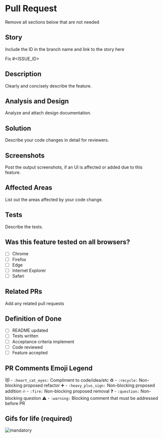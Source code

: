 # Pull Request

Remove all sections below that are not needed

## Story

Include the ID in the branch name and link to the story here

Fix #<ISSUE_ID>

## Description

Clearly and concisely describe the feature.

## Analysis and Design

Analyze and attach design documentation.

## Solution

Describe your code changes in detail for reviewers.

## Screenshots

Post the output screenshots, if an UI is affected or added due to this feature.

## Affected Areas

List out the areas affected by your code change.

## Tests

Describe the tests.

## Was this feature tested on all browsers?

- [ ] Chrome
- [ ] Firefox
- [ ] Edge
- [ ] Internet Explorer
- [ ] Safari

## Related PRs

Add any related pull requests

## Definition of Done

- [ ] README updated
- [ ] Tests written
- [ ] Acceptance criteria implement
- [ ] Code reviewed
- [ ] Feature accepted

## PR Comments Emoji Legend

😻 - `:heart_cat_eyes:` Compliment to code/idea/etc
♻️ - `:recycle:` Non-blocking proposed refactor
➕ - `:heavy_plus_sign:` Non-blocking proposed addition
🔥 - `:fire:` Non-blocking proposed removal
❓ - `:question:` Non-blocking question
⚠️ - `:warning:` Blocking comment that must be addressed before PR


## Gifs for life (required)

![mandatory](https://media.giphy.com/media/3otPoUygHpFbzM350A/giphy.gif)
